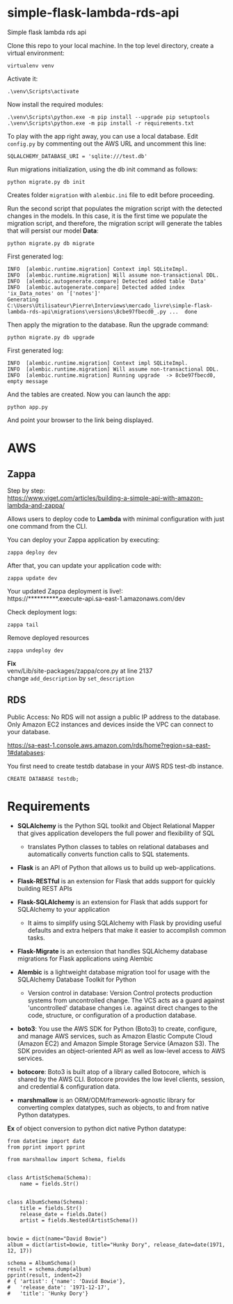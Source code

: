 # simple-flask-lambda-rds-api
Simple flask lambda rds api

Clone this repo to your local machine. In the top level directory, create a virtual environment:
```
virtualenv venv
```
Activate it:
```
.\venv\Scripts\activate
```
Now install the required modules:
```
.\venv\Scripts\python.exe -m pip install --upgrade pip setuptools
.\venv\Scripts\python.exe -m pip install -r requirements.txt
```


To play with the app right away, you can use a local database. Edit ```config.py``` by commenting out the AWS URL and uncomment this line:
```
SQLALCHEMY_DATABASE_URI = 'sqlite:///test.db'
```

Run migrations initialization, using the db init command as follows:
```
python migrate.py db init
```
Creates folder `migration` with `alembic.ini` file to edit before proceeding.  

Run the second script that populates the migration script with the detected changes in the models. 
In this case, it is the first time we populate the migration script, and therefore, the
migration script will generate the tables that will persist our model **Data**:
```
python migrate.py db migrate 
```

First generated log:
```
INFO  [alembic.runtime.migration] Context impl SQLiteImpl.
INFO  [alembic.runtime.migration] Will assume non-transactional DDL.
INFO  [alembic.autogenerate.compare] Detected added table 'Data'
INFO  [alembic.autogenerate.compare] Detected added index 'ix_Data_notes' on '['notes']'
Generating C:\Users\Utilisateur\Pierre\Interviews\mercado_livre\simple-flask-lambda-rds-api\migrations\versions\8cbe97fbecd0_.py ...  done
```


Then apply the migration to the database. Run the upgrade command:
```
python migrate.py db upgrade
```

First generated log:
```
INFO  [alembic.runtime.migration] Context impl SQLiteImpl.
INFO  [alembic.runtime.migration] Will assume non-transactional DDL.
INFO  [alembic.runtime.migration] Running upgrade  -> 8cbe97fbecd0, empty message
```

And the tables are created.  Now you can launch the app:
```
python app.py
```
And point your browser to the link being displayed.

# AWS

## Zappa
Step by step:  
https://www.viget.com/articles/building-a-simple-api-with-amazon-lambda-and-zappa/

Allows users to deploy code to **Lambda** with minimal configuration with just one command from the CLI.

You can deploy your Zappa application by executing:
```
zappa deploy dev
```

After that, you can update your application code with:
```
zappa update dev
```

Your updated Zappa deployment is live!:  
https://**********.execute-api.sa-east-1.amazonaws.com/dev


Check deployment logs:
```
zappa tail
```

Remove deployed resources
```
zappa undeploy dev
```

**Fix**  
venv/Lib/site-packages/zappa/core.py at line 2137  
change `add_description` by `set_description`
## RDS
Public Access: No
RDS will not assign a public IP address to the database. Only Amazon EC2 instances and devices inside the VPC can connect to your database.

https://sa-east-1.console.aws.amazon.com/rds/home?region=sa-east-1#databases:

You first need to create testdb database in your AWS RDS test-db instance.
```
CREATE DATABASE testdb;
```

# Requirements
- **SQLAlchemy** is the Python SQL toolkit and Object Relational Mapper that gives application developers the full power and flexibility of SQL
    - translates Python classes to tables on relational databases and automatically converts function calls to SQL statements.
    
- **Flask** is an API of Python that allows us to build up web-applications.
- **Flask-RESTful** is an extension for Flask that adds support for quickly building REST APIs
- **Flask-SQLAlchemy** is an extension for Flask that adds support for SQLAlchemy to your application
    - It aims to simplify using SQLAlchemy with Flask by providing useful defaults and extra helpers that make it easier to accomplish common tasks.
    
- **Flask-Migrate** is an extension that handles SQLAlchemy database migrations for Flask applications using Alembic
- **Alembic** is a lightweight database migration tool for usage with the SQLAlchemy Database Toolkit for Python
    - Version control in database: Version Control protects production systems from uncontrolled change. The VCS acts as a guard against 'uncontrolled' database changes i.e. against direct changes to the code, structure, or configuration of a production database.
- **boto3**: You use the AWS SDK for Python (Boto3) to create, configure, and manage AWS services, such as Amazon Elastic Compute Cloud (Amazon EC2) and Amazon Simple Storage Service (Amazon S3). The SDK provides an object-oriented API as well as low-level access to AWS services.
- **botocore**: Boto3 is built atop of a library called Botocore, which is shared by the AWS CLI. Botocore provides the low level clients, session, and credential & configuration data.
- **marshmallow** is an ORM/ODM/framework-agnostic library for converting complex datatypes, such as objects, to and from native Python datatypes.  
  
**Ex** of object conversion to python dict native Python datatype:
  
```
from datetime import date
from pprint import pprint

from marshmallow import Schema, fields


class ArtistSchema(Schema):
    name = fields.Str()


class AlbumSchema(Schema):
    title = fields.Str()
    release_date = fields.Date()
    artist = fields.Nested(ArtistSchema())


bowie = dict(name="David Bowie")
album = dict(artist=bowie, title="Hunky Dory", release_date=date(1971, 12, 17))

schema = AlbumSchema()
result = schema.dump(album)
pprint(result, indent=2)
# { 'artist': {'name': 'David Bowie'},
#   'release_date': '1971-12-17',
#   'title': 'Hunky Dory'}
```

